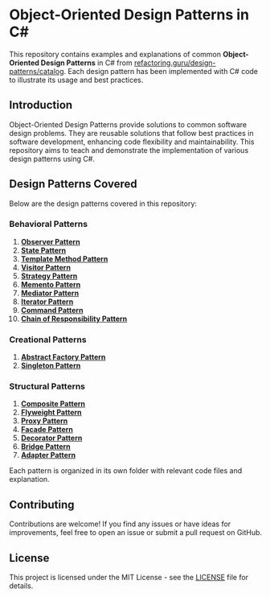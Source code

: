 # Object-Oriented Design Patterns in C#

This repository contains examples and explanations of common **Object-Oriented Design Patterns** in C# from [refactoring.guru/design-patterns/catalog](https://refactoring.guru/design-patterns/catalog). Each design pattern has been implemented with C# code to illustrate its usage and best practices.

## Introduction

Object-Oriented Design Patterns provide solutions to common software design problems. They are reusable solutions that follow best practices in software development, enhancing code flexibility and maintainability. This repository aims to teach and demonstrate the implementation of various design patterns using C#.

## Design Patterns Covered

Below are the design patterns covered in this repository:

### Behavioral Patterns

1. [**Observer Pattern**](ObjectOrientedDesignPatterns/BehavioralPatterns/Observer/README.md)
2. [**State Pattern**](ObjectOrientedDesignPatterns/BehavioralPatterns/State/README.md)
3. [**Template Method Pattern**](ObjectOrientedDesignPatterns/BehavioralPatterns/TemplateMethod/README.md)
4. [**Visitor Pattern**](ObjectOrientedDesignPatterns/BehavioralPatterns/Visitor/README.md)
5. [**Strategy Pattern**](ObjectOrientedDesignPatterns/BehavioralPatterns/Strategy/README.md)
6. [**Memento Pattern**](ObjectOrientedDesignPatterns/BehavioralPatterns/Memento/README.md)
7. [**Mediator Pattern**](ObjectOrientedDesignPatterns/BehavioralPatterns/Mediator/README.md)
8. [**Iterator Pattern**](ObjectOrientedDesignPatterns/BehavioralPatterns/Iterator/README.md)
9. [**Command Pattern**](ObjectOrientedDesignPatterns/BehavioralPatterns/Command/README.md)
10. [**Chain of Responsibility Pattern**](ObjectOrientedDesignPatterns/BehavioralPatterns/ChainOfResponsibility/README.md)

### Creational Patterns

1. [**Abstract Factory Pattern**](ObjectOrientedDesignPatterns/CreationalPatterns/AbstractFactory/README.md)
2. [**Singleton Pattern**](ObjectOrientedDesignPatterns/CreationalPatterns/Singleton/README.md)

### Structural Patterns

1. [**Composite Pattern**](ObjectOrientedDesignPatterns/StructuralPatterns/Composite/README.md)
2. [**Flyweight Pattern**](ObjectOrientedDesignPatterns/StructuralPatterns/Flyweight/README.md)
3. [**Proxy Pattern**](ObjectOrientedDesignPatterns/StructuralPatterns/Proxy/README.md)
4. [**Facade Pattern**](ObjectOrientedDesignPatterns/StructuralPatterns/Facade/README.md)
5. [**Decorator Pattern**](ObjectOrientedDesignPatterns/StructuralPatterns/Decorator/README.md)
6. [**Bridge Pattern**](ObjectOrientedDesignPatterns/StructuralPatterns/Bridge/README.md)
7. [**Adapter Pattern**](ObjectOrientedDesignPatterns/StructuralPatterns/Adapter/README.md)

Each pattern is organized in its own folder with relevant code files and explanation.

## Contributing

Contributions are welcome! If you find any issues or have ideas for improvements, feel free to open an issue or submit a pull request on GitHub.

## License

This project is licensed under the MIT License - see the [LICENSE](LICENSE) file for details.